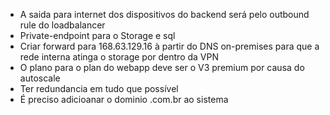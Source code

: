 * A saida para internet dos dispositivos do backend será pelo outbound rule do loadbalancer
* Private-endpoint para o Storage e sql
* Criar forward para 168.63.129.16 à partir do DNS on-premises para que a rede interna atinga o storage por dentro da VPN
* O plano para o plan do webapp deve ser o V3 premium por causa do autoscale
* Ter redundancia em tudo que possível
* É preciso adicioanar o dominio .com.br ao sistema